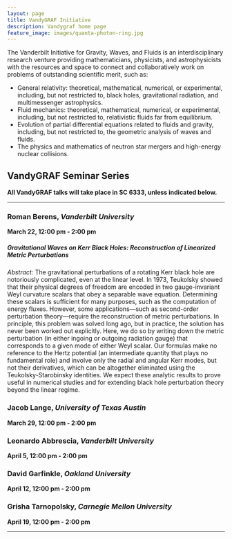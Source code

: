 ```yaml
---
layout: page
title: VandyGRAF Initiative 
description: Vandygraf home page 
feature_image: images/quanta-photon-ring.jpg
---
```


 The Vanderbilt Initiative  for Gravity, Waves, and Fluids is an interdisciplinary research venture  providing mathematicians, physicists, and astrophysicists with the resources and space to connect and collaboratively work on problems of outstanding scientific merit, such as:

+ General relativity: theoretical, mathematical, numerical, or experimental, including, but not restricted to, black holes, gravitational radiation, and multimessenger astrophysics.
+ Fluid mechanics: theoretical, mathematical, numerical, or experimental, including, but not restricted to, relativistic fluids far from equilibrium.
+ Evolution of partial differential equations related to fluids and gravity, including, but not restricted to, the geometric analysis of waves and fluids.
+ The physics and mathematics of neutron star mergers and high-energy nuclear collisions.

## VandyGRAF Seminar Series

**All VandyGRAF talks will take place in SC 6333, unless indicated below.**

<hr>

### Roman Berens, *Vanderbilt University*
**March 22, 12:00 pm - 2:00 pm**
##### Gravitational Waves on Kerr Black Holes: Reconstruction of Linearized Metric Perturbations
*Abstract:* The gravitational perturbations of a rotating Kerr black hole are notoriously complicated, even at the linear level. In 1973, Teukolsky showed that their physical degrees of freedom are encoded in two gauge-invariant Weyl curvature scalars that obey a separable wave equation. Determining these scalars is sufficient for many purposes, such as the computation of energy fluxes. However, some applications—such as second-order perturbation theory—require the reconstruction of metric perturbations. In principle, this problem was solved long ago, but in practice, the solution has never been worked out explicitly. Here, we do so by writing down the metric perturbation (in either ingoing or outgoing radiation gauge) that corresponds to a given mode of either Weyl scalar. Our formulas make no reference to the Hertz potential (an intermediate quantity that plays no fundamental role) and involve only the radial and angular Kerr modes, but not their derivatives, which can be altogether eliminated using the Teukolsky-Starobinsky identities. We expect these analytic results to prove useful in numerical studies and for extending black hole perturbation theory beyond the linear regime.

### Jacob Lange, *University of Texas Austin*
**March 29, 12:00 pm - 2:00 pm**

### Leonardo Abbrescia, *Vanderbilt University*
**April 5, 12:00 pm - 2:00 pm**

### David Garfinkle, *Oakland University*
**April 12, 12:00 pm - 2:00 pm**

### Grisha Tarnopolsky, *Carnegie Mellon University*
**April 19, 12:00 pm - 2:00 pm**

<hr>


